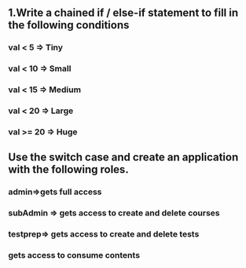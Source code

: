 <!-- comments-
//-single line comment
*/-multi-line comment
//?
//! vvv
//* 
//todo 

String concatination-
"hello"+" "+"world"
"hello"+" world"
"hello world"


string methods
concat
slice
length
index of last element=(-1) second last=(-2)
 create a prompt that tells the user to write a comment and tell the user the number of characters in the comment -->


## 1.Write a chained if / else-if statement to fill  in the following conditions
### val  < 5  =>  Tiny
### val  < 10  =>  Small
### val  < 15  =>  Medium
### val  < 20  => Large
### val  >= 20  => Huge 

## Use the switch case and create an application with the following roles.
### admin=>gets full access
### subAdmin => gets access to create and delete courses
### testprep=> gets access to create and delete tests
### gets access to consume contents